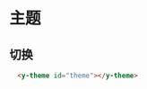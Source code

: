 # 主题

## 切换  

```html preview
  <y-theme id="theme"></y-theme>
```

<script>
  const themeEle = document.querySelector('#theme')

  if (themeEle) {
    themeEle.addEventListener('change', function (e) {
      changeTheme(e.detail.value)
    })
  }

  function changeTheme(type) {
    if (!type) return

    const css = 'https://1442916418.github.io/web-collection/assets/styles/' + type + '.css'
    const linkEle = document.createElement('link')
    linkEle.id = type
    linkEle.href = css
    linkEle.rel = 'stylesheet'
    linkEle.type = 'text/css'

    document.querySelector('head').appendChild(linkEle)
  }
</script>

